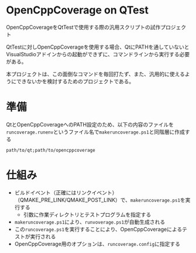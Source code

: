 # OpenCppCoverage on QTest

OpenCppCoverageをQtTestで使用する際の汎用スクリプトの試作プロジェクト

QtTestに対しOpenCppCoverageを使用する場合、QtにPATHを通していないとVisualStudioアドインからの起動ができずに、コマンドラインから実行する必要がある。

本プロジェクトは、この面倒なコマンドを毎回打たず、また、汎用的に使えるようにできないかを検討するためのプロジェクトである。

# 準備

QtとOpenCppCoverageへのPATH設定のため、以下の内容のファイルを`runcoverage.runenv`というファイル名で`makeruncoverage.ps1`と同階層に作成する
```
path/to/qt;path/to/opencppcoverage
```

# 仕組み

- ビルドイベント（正確にはリンクイベント）（QMAKE_PRE_LINK/QMAKE_POST_LINK）で、`makeruncoverage.ps1`を実行する
    - 引数に作業ディレクトリとテストプログラムを指定する
- `makeruncoverage.ps1`により、`runvoverage.ps1`が自動生成される
- この`runcoverage.ps1`を実行することにより、OpenCppCoverageによるテストが実行される
- OpenCppCoverage用のオプションは、`runcoverage.config`に指定する
